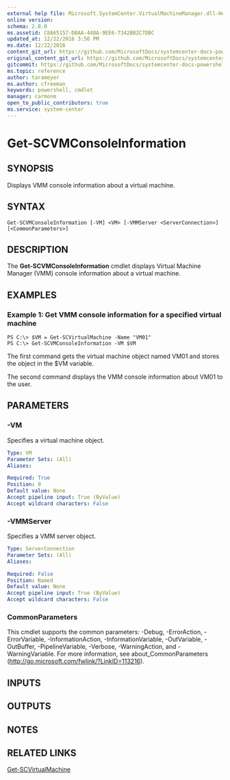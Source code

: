 ```yaml
---
external help file: Microsoft.SystemCenter.VirtualMachineManager.dll-Help.xml
online version: 
schema: 2.0.0
ms.assetid: C8A65157-DBAA-448A-9EE6-7342BB2C7DBC
updated_at: 12/22/2016 3:56 PM
ms.date: 12/22/2016
content_git_url: https://github.com/MicrosoftDocs/systemcenter-docs-powershell/blob/master/systemcenter-cmdlets/SystemCenter2016/VirtualMachineManager/vlatest/Get-SCVMConsoleInformation.md
original_content_git_url: https://github.com/MicrosoftDocs/systemcenter-docs-powershell/blob/master/systemcenter-cmdlets/SystemCenter2016/VirtualMachineManager/vlatest/Get-SCVMConsoleInformation.md
gitcommit: https://github.com/MicrosoftDocs/systemcenter-docs-powershell/blob/96e5647587661652225fbdd2c797cd4d59d542bc/systemcenter-cmdlets/SystemCenter2016/VirtualMachineManager/vlatest/Get-SCVMConsoleInformation.md
ms.topic: reference
author: tarameyer
ms.author: cfreeman
keywords: powershell, cmdlet
manager: carmonm
open_to_public_contributors: true
ms.service: system-center
---
```


# Get-SCVMConsoleInformation

## SYNOPSIS
Displays VMM console information about a virtual machine.

## SYNTAX

```
Get-SCVMConsoleInformation [-VM] <VM> [-VMMServer <ServerConnection>] [<CommonParameters>]
```

## DESCRIPTION
The **Get-SCVMConsoleInformation** cmdlet displays Virtual Machine Manager (VMM) console information about a virtual machine.

## EXAMPLES

### Example 1: Get VMM console information for a specified virtual machine
```
PS C:\> $VM = Get-SCVirtualMachine -Name "VM01"
PS C:\> Get-SCVMConsoleInformation -VM $VM
```

The first command gets the virtual machine object named VM01 and stores the object in the $VM variable.

The second command displays the VMM console information about VM01 to the user.

## PARAMETERS

### -VM
Specifies a virtual machine object.

```yaml
Type: VM
Parameter Sets: (All)
Aliases: 

Required: True
Position: 0
Default value: None
Accept pipeline input: True (ByValue)
Accept wildcard characters: False
```

### -VMMServer
Specifies a VMM server object.

```yaml
Type: ServerConnection
Parameter Sets: (All)
Aliases: 

Required: False
Position: Named
Default value: None
Accept pipeline input: True (ByValue)
Accept wildcard characters: False
```

### CommonParameters
This cmdlet supports the common parameters: -Debug, -ErrorAction, -ErrorVariable, -InformationAction, -InformationVariable, -OutVariable, -OutBuffer, -PipelineVariable, -Verbose, -WarningAction, and -WarningVariable. For more information, see about_CommonParameters (http://go.microsoft.com/fwlink/?LinkID=113216).

## INPUTS

## OUTPUTS

## NOTES

## RELATED LINKS

[Get-SCVirtualMachine](xref:SystemCenter2016/VirtualMachineManager/vlatest/Get-SCVirtualMachine.md)


